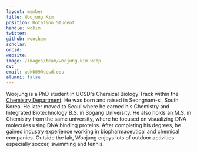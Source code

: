 ```yaml
---
layout: member
title: Woojung Kim
position: Rotation Student
handle: wokim
twitter: 
github: woochem
scholar: 
orcid: 
website: 
image: /images/team/woojung-kim.webp
cv: 
email: wok009@ucsd.edu 
alumni: false
---
```


Woojung is a PhD student in UCSD's Chemical Biology Track within the [Chemistry Department](https://chemistryandbiochemistry.ucsd.edu/). 
He was born and raised in Seongnam-si, South Korea. 
He later moved to Seoul where he earned his Chemistry and Integrated Biotechnology B.S. in Sogang University. 
He also holds an M.S. in Chemistry from the same university, where he focused on visualizing DNA molecules using DNA binding proteins. 
After completing his degrees, he gained industry experience working in biopharmaceutical and chemical companies. 
Outside the lab, Woojung enjoys lots of outdoor activities especially soccer, swimming and tennis.
